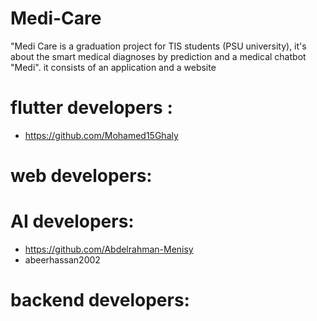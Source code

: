 # Medi-Care
"Medi Care is a graduation project for TIS students (PSU university), it's about the smart medical diagnoses by prediction and a medical chatbot "Medi". it consists of an application and a website

# flutter developers :
- https://github.com/Mohamed15Ghaly




# web developers:



# AI developers:
- https://github.com/Abdelrahman-Menisy
- abeerhassan2002

# backend developers:
